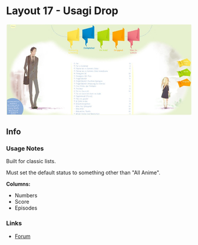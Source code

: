 # Layout 17 - Usagi Drop

![](gallery/demo.jpg)

## Info

### Usage Notes

Built for classic lists.

Must set the default status to something other than "All Anime".

**Columns:**

- Numbers
- Score
- Episodes

### Links

- [Forum](https://myanimelist.net/forum/?topicid=606105)